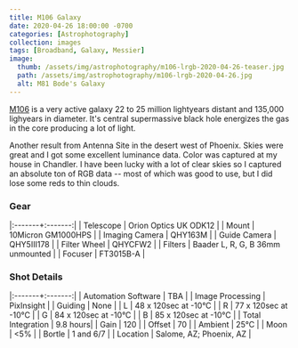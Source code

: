```yaml
---
title: M106 Galaxy
date: 2020-04-26 18:00:00 -0700
categories: [Astrophotography]
collection: images
tags: [Broadband, Galaxy, Messier]
image:
  thumb: /assets/img/astrophotography/m106-lrgb-2020-04-26-teaser.jpg
  path: /assets/img/astrophotography/m106-lrgb-2020-04-26.jpg
  alt: M81 Bode's Galaxy
---
```


[M106](https://en.wikipedia.org/wiki/Messier_106) is a very active galaxy 22 to 25 million lightyears distant and 135,000 lighyears in diameter. It's central supermassive black hole energizes the gas in the core producing a lot of light.


Another result from Antenna Site in the desert west of Phoenix. Skies were great and I got some excellent luminance data. Color was captured at my house in Chandler. I have been lucky with a lot of clear skies so I captured an absolute ton of RGB data -- most of which was good to use, but I did lose some reds to thin clouds.

### Gear

|:-------+:-------:|
| Telescope | Orion Optics UK ODK12 |
| Mount | 10Micron GM1000HPS |
| Imaging Camera | QHY163M |
| Guide Camera | QHY5III178 |
| Filter Wheel | QHYCFW2 |
| Filters | Baader L, R, G, B 36mm unmounted |
| Focuser | FT3015B-A |

### Shot Details

|:-------+:-------:|
| Automation Software | TBA |
| Image Processing | PixInsight |
| Guiding | None |
| L | 48 x 120sec at -10&deg;C |
| R | 77 x 120sec at -10&deg;C |
| G | 84 x 120sec at -10&deg;C |
| B | 85 x 120sec at -10&deg;C |
| Total Integration | 9.8 hours|
| Gain | 120 |
| Offset | 70 |
| Ambient | 25&deg;C |
| Moon | <5% |
| Bortle | 1 and 6/7 |
| Location | Salome, AZ; Phoenix, AZ |
